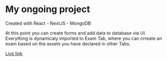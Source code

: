 # My ongoing project

Created with React - NextJS - MongoDB

At this point you can create forms and add data to database via UI.
Everything is dynamicaly imported to Exam Tab, where you can crreate an exam based on the assets you have declared in other Tabs.

[Live link](https://med-next.vercel.app/admin/manage-assets)

